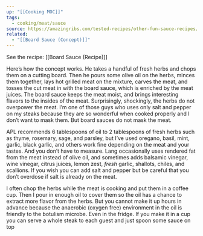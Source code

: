 ```yaml
---
up: "[[Cooking MOC]]"
tags:
  - cooking/meat/sauce
source: https://amazingribs.com/tested-recipes/other-fun-sauce-recipes/board-sauce-recipe-adam-perry-lang/
related:
  - "[[Board Sauce (Concept)]]"
---
```

See the recipe: [[Board Sauce (Recipe)]]

Here’s how the concept works. He takes a handful of fresh herbs and chops them on a cutting board. Then he pours some olive oil on the herbs, minces them together, lays hot grilled meat on the mixture, carves the meat, and tosses the cut meat in with the board sauce, which is enriched by the meat juices. The board sauce keeps the meat moist, and brings interesting flavors to the insides of the meat. Surprisingly, shockingly, the herbs do not overpower the meat. I’m one of those guys who uses only salt and pepper on my steaks because they are so wonderful when cooked properly and I don’t want to mask them. But board sauces do not mask the meat.

APL recommends 6 tablespoons of oil to 2 tablespoons of fresh herbs such as thyme, rosemary, sage, and parsley, but I’ve used oregano, basil, mint, garlic, black garlic, and others work fine depending on the meat and your tastes. And you don’t have to measure. Lang occasionally uses rendered fat from the meat instead of olive oil, and sometimes adds balsamic vinegar, wine vinegar, citrus juices, lemon zest, _fresh_ garlic, shallots, chiles, and scallions. If you wish you can add salt and pepper but be careful that you don’t overdose if salt is already on the meat.

I often chop the herbs while the meat is cooking and put them in a coffee cup. Then I pour in enough oil to cover them so the oil has a chance to extract more flavor from the herbs. But you cannot make it up hours in advance because the anaerobic (oxygen free) environment in the oil is friendly to the botulism microbe. Even in the fridge. If you make it in a cup you can serve a whole steak to each guest and just spoon some sauce on top